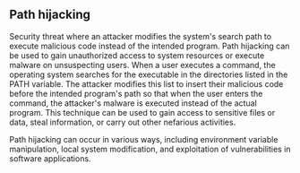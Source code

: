 ## Path hijacking
Security threat where an attacker modifies the system's search path to execute malicious code instead of the intended
program. Path hijacking can be used to gain unauthorized access to system resources or execute malware on unsuspecting users.
When a user executes a command, the operating system searches for the executable in the directories listed in the PATH variable. The attacker modifies this list to insert their malicious code before the intended program's path so that when the user enters the command, the attacker's malware is executed instead of the actual program. This technique can be used to gain access to sensitive files or data, steal information, or carry out other nefarious activities.

Path hijacking can occur in various ways, including environment variable manipulation, local system modification, and exploitation of vulnerabilities in software applications.